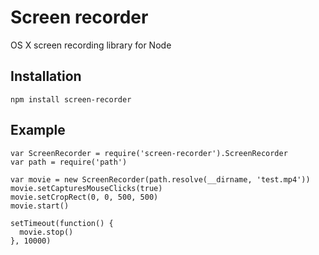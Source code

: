 # Screen recorder

OS X screen recording library for Node

## Installation

```
npm install screen-recorder
```

## Example

```
var ScreenRecorder = require('screen-recorder').ScreenRecorder
var path = require('path')

var movie = new ScreenRecorder(path.resolve(__dirname, 'test.mp4'))
movie.setCapturesMouseClicks(true)
movie.setCropRect(0, 0, 500, 500)
movie.start()

setTimeout(function() {
  movie.stop()
}, 10000)
```

